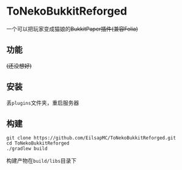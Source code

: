 # ToNekoBukkitReforged
一个可以把玩家变成猫娘的<del>Bukkit</dev>Paper插件(兼容Folia)

## 功能
<del>(还没想好)</del>

## 安装
丢`plugins`文件夹，重启服务器

## 构建
````shell
git clone https://github.com/EilsapMC/ToNekoBukkitReforged.git
cd ToNekoBukkitReforged
./gradlew build
````

构建产物在`build/libs`目录下